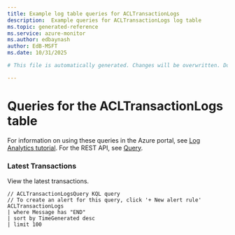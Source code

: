 ```yaml
---
title: Example log table queries for ACLTransactionLogs
description:  Example queries for ACLTransactionLogs log table
ms.topic: generated-reference
ms.service: azure-monitor
ms.author: edbaynash
author: EdB-MSFT
ms.date: 10/31/2025

# This file is automatically generated. Changes will be overwritten. Do not change this file directly. 

---
```


# Queries for the ACLTransactionLogs table

For information on using these queries in the Azure portal, see [Log Analytics tutorial](/azure/azure-monitor/logs/log-analytics-tutorial). For the REST API, see [Query](/azure/azure-monitor/logs/api/overview).


### Latest Transactions  


View the latest transactions.  

```query
// ACLTransactionLogsQuery KQL query
// To create an alert for this query, click '+ New alert rule'
ACLTransactionLogs
| where Message has "END"
| sort by TimeGenerated desc
| limit 100

```

